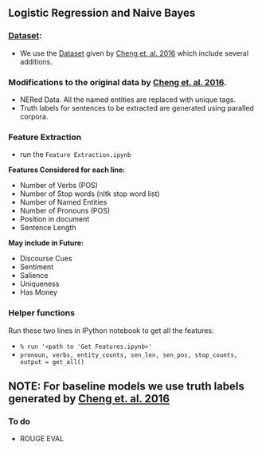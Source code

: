 ## Logistic Regression and Naive Bayes

### <a href='https://docs.google.com/uc?id=0B0Obe9L1qtsnSXZEd0JCenIyejg&export=download'>Dataset</a>:
* We use the <a href='https://docs.google.com/uc?id=0B0Obe9L1qtsnSXZEd0JCenIyejg&export=download'>Dataset</a> given by <a href='https://aclweb.org/anthology/P16-1046'>Cheng et. al. 2016</a> which include several additions.

### **Modifications to the original data by <a href='https://aclweb.org/anthology/P16-1046'>Cheng et. al. 2016</a>.**
* NERed Data. All the named entities are replaced with unique tags.
* Truth labels for sentences to be extracted are generated using paralled corpora.

### Feature Extraction
* run the `Feature Extraction.ipynb`

**Features Considered for each line:**
* Number of Verbs (POS)
* Number of Stop words (nltk stop word list)
* Number of Named Entities
* Number of Pronouns (POS)
* Position in document 
* Sentence Length

**May include in Future:**
* Discourse Cues
* Sentiment
* Salience
* Uniqueness
* Has Money

### Helper functions
Run these two lines in IPython notebook to get all the features:
* `% run '<path to 'Get Features.ipynb>'`
* `pronoun, verbs, entity_counts, sen_len, sen_pos, stop_counts, output = get_all()
`

**NOTE: For baseline models we use truth labels generated by <a href='https://aclweb.org/anthology/P16-1046'>Cheng et. al. 2016</a>**
-----

### To do
* ROUGE EVAL
